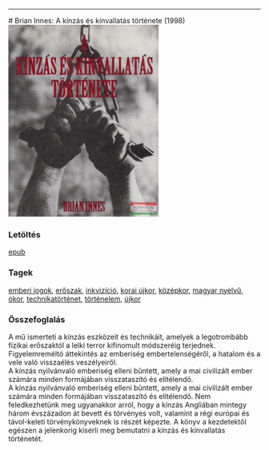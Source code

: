 <hr/>
# <a name="id_1448">Brian Innes: A kínzás és kínvallatás története (1998)</a>
<img src="https://github.com/BercziSandor/calibre_lib/raw/main/main/Brian%20Innes/A%20kinzas%20es%20kinvallatas%20tortenete%20%281448%29/cover.jpg" alt="cover" width="300"/>

### Letöltés
[epub](https://github.com/BercziSandor/calibre_lib/raw/main/main/Brian%20Innes/A%20kinzas%20es%20kinvallatas%20tortenete%20%281448%29/A%20kinzas%20es%20kinvallatas%20tortene%20-%20Brian%20Innes.epub)

### Tagek
[emberi jogok](https://github.com/berczisandor/calibre_lib/blob/main/main/_tags/emberi%20jogok.md), [erőszak](https://github.com/berczisandor/calibre_lib/blob/main/main/_tags/er%c5%91szak.md), [inkvizíció](https://github.com/berczisandor/calibre_lib/blob/main/main/_tags/inkviz%c3%adci%c3%b3.md), [korai újkor](https://github.com/berczisandor/calibre_lib/blob/main/main/_tags/korai%20%c3%bajkor.md), [középkor](https://github.com/berczisandor/calibre_lib/blob/main/main/_tags/k%c3%b6z%c3%a9pkor.md), [magyar nyelvű](https://github.com/berczisandor/calibre_lib/blob/main/main/_tags/magyar%20nyelv%c5%b1.md), [ókor](https://github.com/berczisandor/calibre_lib/blob/main/main/_tags/%c3%b3kor.md), [technikatörténet](https://github.com/berczisandor/calibre_lib/blob/main/main/_tags/technikat%c3%b6rt%c3%a9net.md), [történelem](https://github.com/berczisandor/calibre_lib/blob/main/main/_tags/t%c3%b6rt%c3%a9nelem.md), [újkor](https://github.com/berczisandor/calibre_lib/blob/main/main/_tags/%c3%bajkor.md)

### Összefoglalás
<div>
<p>A mű ismerteti a kínzás eszközeit és technikáit, amelyek a legotrombább fizikai erőszaktól a lelki terror kifinomult módszeréig terjednek. Figyelemreméltó áttekintés az emberiség embertelenségéről, a hatalom és a vele való visszaélés veszélyeiről.<br>A kínzás nyilvánvaló emberiség elleni bûntett, amely a mai civilizált ember számára minden formájában visszataszító és elítélendõ.<br>A kínzás nyilvánvaló emberiség elleni bûntett, amely a mai civilizált ember számára minden formájában visszataszító és elítélendõ. Nem feledkezhetünk meg ugyanakkor arról, hogy a kínzás Angliában mintegy három évszázadon át bevett és törvényes volt, valamint a régi európai és távol-keleti törvénykönyveknek is részét képezte. A könyv a kezdetektõl egészen a jelenkorig kísérli meg bemutatni a kínzás és kínvallatás történetét.</p></div>


